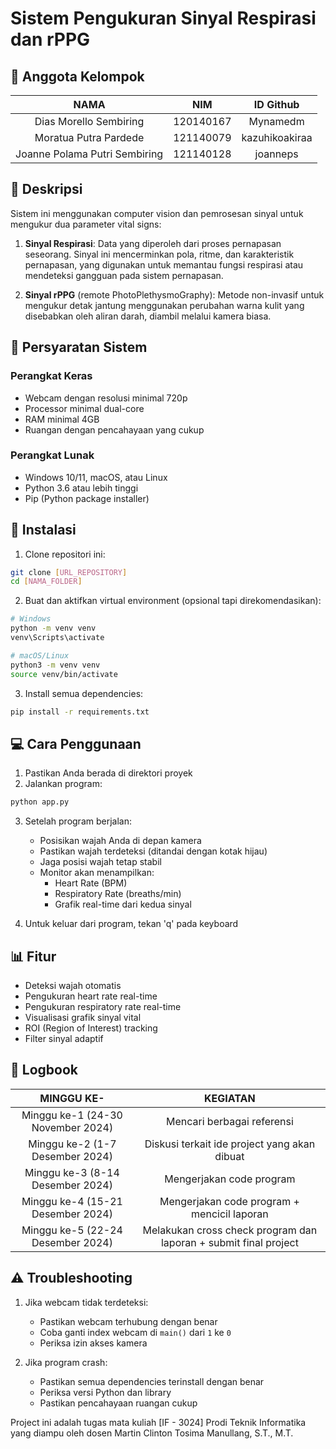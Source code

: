 # Sistem Pengukuran Sinyal Respirasi dan rPPG

## 👥 Anggota Kelompok
| NAMA | NIM | ID Github |
|:----:|:---:|:---------:|
| Dias Morello Sembiring | 120140167 | Mynamedm |
| Moratua Putra Pardede | 121140079 | kazuhikoakiraa |
| Joanne Polama Putri Sembiring | 121140128 | joanneps |

## 📝 Deskripsi
Sistem ini menggunakan computer vision dan pemrosesan sinyal untuk mengukur dua parameter vital signs:

1. **Sinyal Respirasi**: Data yang diperoleh dari proses pernapasan seseorang. Sinyal ini mencerminkan pola, ritme, dan karakteristik pernapasan, yang digunakan untuk memantau fungsi respirasi atau mendeteksi gangguan pada sistem pernapasan.

2. **Sinyal rPPG** (remote PhotoPlethysmoGraphy): Metode non-invasif untuk mengukur detak jantung menggunakan perubahan warna kulit yang disebabkan oleh aliran darah, diambil melalui kamera biasa.

## 🔧 Persyaratan Sistem

### Perangkat Keras
- Webcam dengan resolusi minimal 720p
- Processor minimal dual-core
- RAM minimal 4GB
- Ruangan dengan pencahayaan yang cukup

### Perangkat Lunak
- Windows 10/11, macOS, atau Linux
- Python 3.6 atau lebih tinggi
- Pip (Python package installer)

## 🚀 Instalasi

1. Clone repositori ini:
```bash
git clone [URL_REPOSITORY]
cd [NAMA_FOLDER]
```

2. Buat dan aktifkan virtual environment (opsional tapi direkomendasikan):
```bash
# Windows
python -m venv venv
venv\Scripts\activate

# macOS/Linux
python3 -m venv venv
source venv/bin/activate
```

3. Install semua dependencies:
```bash
pip install -r requirements.txt
```

## 💻 Cara Penggunaan

1. Pastikan Anda berada di direktori proyek
2. Jalankan program:
```bash
python app.py
```

3. Setelah program berjalan:
   - Posisikan wajah Anda di depan kamera
   - Pastikan wajah terdeteksi (ditandai dengan kotak hijau)
   - Jaga posisi wajah tetap stabil
   - Monitor akan menampilkan:
     - Heart Rate (BPM)
     - Respiratory Rate (breaths/min)
     - Grafik real-time dari kedua sinyal

4. Untuk keluar dari program, tekan 'q' pada keyboard

## 📊 Fitur
- Deteksi wajah otomatis
- Pengukuran heart rate real-time
- Pengukuran respiratory rate real-time
- Visualisasi grafik sinyal vital
- ROI (Region of Interest) tracking
- Filter sinyal adaptif

## 📅 Logbook
| MINGGU KE- | KEGIATAN |
|:----------:|:--------:|
| Minggu ke-1 (24-30 November 2024) | Mencari berbagai referensi |
| Minggu ke-2 (1-7 Desember 2024) | Diskusi terkait ide project yang akan dibuat |
| Minggu ke-3 (8-14 Desember 2024) | Mengerjakan code program |
| Minggu ke-4 (15-21 Desember 2024) | Mengerjakan code program + mencicil laporan |
| Minggu ke-5 (22-24 Desember 2024) | Melakukan cross check program dan laporan + submit final project |

## ⚠️ Troubleshooting
1. Jika webcam tidak terdeteksi:
   - Pastikan webcam terhubung dengan benar
   - Coba ganti index webcam di `main()` dari `1` ke `0`
   - Periksa izin akses kamera

2. Jika program crash:
   - Pastikan semua dependencies terinstall dengan benar
   - Periksa versi Python dan library
   - Pastikan pencahayaan ruangan cukup


Project ini adalah tugas mata kuliah [IF - 3024] Prodi Teknik Informatika yang diampu oleh dosen Martin Clinton Tosima Manullang, S.T., M.T.
